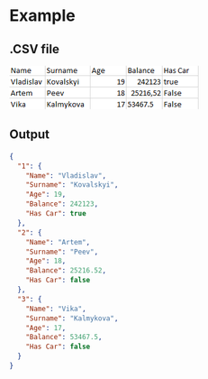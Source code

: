 # Example

## .CSV file
![CSV_example](image.png)

## Output
```json
{
  "1": {
    "Name": "Vladislav",
    "Surname": "Kovalskyi",
    "Age": 19,
    "Balance": 242123,
    "Has Car": true
  },
  "2": {
    "Name": "Artem",
    "Surname": "Peev",
    "Age": 18,
    "Balance": 25216.52,
    "Has Car": false
  },
  "3": {
    "Name": "Vika",
    "Surname": "Kalmykova",
    "Age": 17,
    "Balance": 53467.5,
    "Has Car": false
  }
}
```